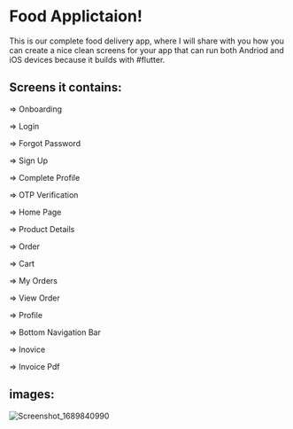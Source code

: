# Food Applictaion!

This is our complete food delivery app, where I will share with you how you can create a nice clean screens for your app that can run both Andriod and iOS devices because it builds with #flutter.



## Screens it contains:

=> Onboarding

=> Login

=> Forgot Password

=> Sign Up

=> Complete Profile

=> OTP Verification

=> Home Page

=> Product Details

=> Order

=> Cart

=> My Orders

=> View Order

=> Profile

=> Bottom Navigation Bar

=> Inovice

=> Invoice Pdf


## images:
![Screenshot_1689840990](https://github.com/Afaq0456/Cafeteria-Application/assets/54826698/1565bfb9-b0eb-4834-849c-a493c4208ccc)
